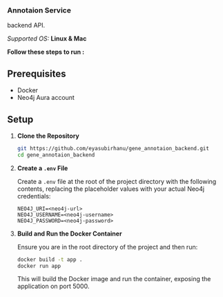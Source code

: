 ### Annotaion Service

backend API.

_Supported OS:_ **Linux & Mac**

**Follow these steps to run :**

## Prerequisites

- Docker
- Neo4j Aura account

## Setup

1. **Clone the Repository**

   ```sh
   git https://github.com/eyasubirhanu/gene_annotaion_backend.git
   cd gene_annotaion_backend
   ```

2. **Create a `.env` File**

   Create a `.env` file at the root of the project directory with the following contents, replacing the placeholder values with your actual Neo4j credentials:

   ```env
   NEO4J_URI=<neo4j-url>
   NEO4J_USERNAME=<neo4j-username>
   NEO4J_PASSWORD=<neo4j-password>
   ```

3. **Build and Run the Docker Container**

   Ensure you are in the root directory of the project and then run:

   ```sh
   docker build -t app .
   docker run app
   ```

   This will build the Docker image and run the container, exposing the application on port 5000.
